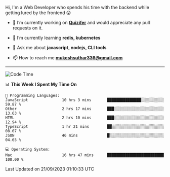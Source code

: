 Hi, I'm a Web Developer who spends his time with the backend while getting lured by the frontend 😜

- 🔭 I’m currently working on **[Quizifer](https://github.com/SutharMukesh/Quizifer/)** and would appreciate any pull requests on it.

- 🌱 I’m currently learning **redis, kubernetes**

- 💬 Ask me about **javascript, nodejs, CLI tools**

- 📫 How to reach me **mukeshsuthar336@gmail.com**

---
<!--START_SECTION:waka-->
![Code Time](http://img.shields.io/badge/Code%20Time-2%2C523%20hrs%2055%20mins-blue)

📊 **This Week I Spent My Time On** 

```text
💬 Programming Languages: 
JavaScript               10 hrs 3 mins       ███████████████░░░░░░░░░░   59.87 % 
Other                    2 hrs 17 mins       ███░░░░░░░░░░░░░░░░░░░░░░   13.63 % 
HTML                     2 hrs 10 mins       ███░░░░░░░░░░░░░░░░░░░░░░   12.94 % 
TypeScript               1 hr 21 mins        ██░░░░░░░░░░░░░░░░░░░░░░░   08.07 % 
JSON                     46 mins             █░░░░░░░░░░░░░░░░░░░░░░░░   04.65 % 

💻 Operating System: 
Mac                      16 hrs 47 mins      █████████████████████████   100.00 % 
```


 Last Updated on 21/09/2023 01:10:33 UTC
<!--END_SECTION:waka-->
